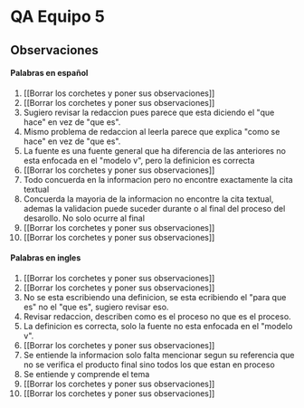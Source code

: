 # QA Equipo 5
## Observaciones
#### Palabras en español
1. [[Borrar los corchetes y poner sus observaciones]]
2. [[Borrar los corchetes y poner sus observaciones]]
3. Sugiero revisar la redaccion pues parece que esta diciendo el "que hace" en vez de "que es".
4. Mismo problema de redaccion al leerla parece que explica "como se hace" en vez de "que es".
5. La fuente es una fuente general que ha diferencia de las anteriores no esta enfocada en el "modelo v", pero la definicion es correcta
6. [[Borrar los corchetes y poner sus observaciones]]
7. Todo concuerda en la informacion pero no encontre exactamente la cita textual
8. Concuerda la mayoria de la informacion no encontre la cita textual, ademas la validacion puede  suceder durante o al final del proceso del desarollo. No solo ocurre al final
9. [[Borrar los corchetes y poner sus observaciones]]
10. [[Borrar los corchetes y poner sus observaciones]]
#### Palabras en ingles
1. [[Borrar los corchetes y poner sus observaciones]]
2. [[Borrar los corchetes y poner sus observaciones]]
3. No se esta escribiendo una definicion, se esta ecribiendo el "para que es" no el "que es", sugiero revisar eso.
4. Revisar redaccion, describen como es el proceso no que es el proceso.
5. La definicion es correcta, solo la fuente no esta enfocada en el "modelo v".
6. [[Borrar los corchetes y poner sus observaciones]]
7. Se entiende la informacion solo falta mencionar segun su referencia que no se verifica el producto final sino todos los que estan en proceso
8. Se entiende y comprende el tema
9. [[Borrar los corchetes y poner sus observaciones]]
10. [[Borrar los corchetes y poner sus observaciones]]
